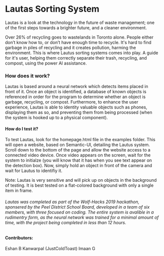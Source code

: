 # Lautas Sorting System
Lautas is a look at the technology in the future of waste management; one of the first steps towards a brighter future, and a cleaner environment.

Over 26% of recycling goes to wastelands in Toronto alone. People either don’t know how to, or don’t have enough time to recycle. It's hard to find garbage in piles of recycling and it creates pollution, harming the environment. This is where Lautus sorting systems comes into play. A guide for it's user, helping them correctly separate their trash, recycling, and compost, using the power AI assistance.

### How does it work?
Lautas is based around a neural network which detects items placed in front of it. Once an object is identified, a database of known objects is referenced in order for the program to determine whether an object is garbage, recycling, or compost. Furthermore, to enhance the user experience, Lautas is able to identity valuable objects such as phones, displaying them as so, and preventing them from being processed (when the system is hooked up to a physical component).

#### How do I test it?
To test Lautas, look for the homepage.html file in the examples folder. This will open a website, based on Semantic-UI, detailing the Lautus system. Scroll down to the bottom of the page and allow the website access to a connected video device. Once video appears on the screen, wait for the system to initialze (you will know that it has when you see text appear on the detection box). Now, simply hold an object in front of the camera and wait for Lautus to identifiy it.

Note: Lautas is very sensitive and will pick up on objects in the background of testing. It is best tested on a flat-colored background with only a single item in frame.

###### Lautas was completed as part of the Wolf-Hacks 2019 hackathon, sponsered by the Peel District School Board, developed in a team of six members, with three focused on coding. The entire system is avalible in a rudimentry form, as the neural network was trained for a minimal amount of time, with the project being completed in less than 12 hours.

#### Contributors:
Eshan B
Kanwarpal (JustColdToast)
Imaan G
